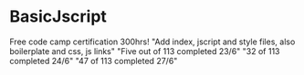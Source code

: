 # BasicJscript
Free code camp certification 300hrs!
"Add index, jscript and style files, also boilerplate and css, js links"
"Five out of 113 completed 23/6"
"32 of 113 completed 24/6"
"47 of 113 completed 27/6"

